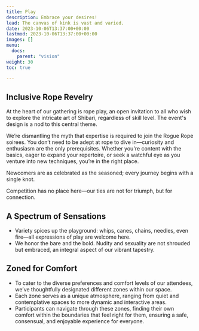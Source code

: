 ```yaml
---
title: Play
description: Embrace your desires!
lead: The canvas of kink is vast and varied.
date: 2023-10-06T13:37:00+00:00
lastmod: 2023-10-06T13:37:00+00:00
images: []
menu: 
  docs:
    parent: "vision"
weight: 30
toc: true

---
```


## Inclusive Rope Revelry

At the heart of our gathering is rope play, an open invitation to all who wish to explore the intricate art of Shibari, regardless of skill level. The event's design is a nod to this central theme.

We’re dismantling the myth that expertise is required to join the Rogue Rope soirees. You don’t need to be adept at rope to dive in—curiosity and enthusiasm are the only prerequisites. Whether you're content with the basics, eager to expand your repertoire, or seek a watchful eye as you venture into new techniques, you’re in the right place.

Newcomers are as celebrated as the seasoned; every journey begins with a single knot.

Competition has no place here—our ties are not for triumph, but for connection.

## A Spectrum of Sensations

* Variety spices up the playground: whips, canes, chains, needles, even fire—all expressions of play are welcome here.
* We honor the bare and the bold. Nudity and sexuality are not shrouded but embraced, an integral aspect of our vibrant tapestry.

## Zoned for Comfort

* To cater to the diverse preferences and comfort levels of our attendees, we’ve thoughtfully designated different zones within our space.
* Each zone serves as a unique atmosphere, ranging from quiet and contemplative spaces to more dynamic and interactive areas.
* Participants can navigate through these zones, finding their own comfort within the boundaries that feel right for them, ensuring a safe, consensual, and enjoyable experience for everyone.
